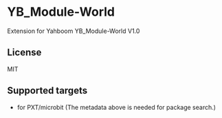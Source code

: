 # YB_Module-World

Extension for Yahboom YB_Module-World V1.0

## License

MIT

## Supported targets

* for PXT/microbit
(The metadata above is needed for package search.)
